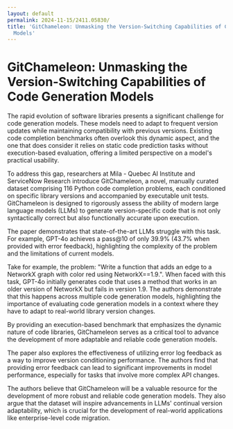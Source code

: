 ```yaml
---
layout: default
permalink: 2024-11-15/2411.05830/
title: 'GitChameleon: Unmasking the Version-Switching Capabilities of Code Generation
  Models'
---
```


# GitChameleon: Unmasking the Version-Switching Capabilities of Code Generation Models

The rapid evolution of software libraries presents a significant challenge for code generation models. These models need to adapt to frequent version updates while maintaining compatibility with previous versions. Existing code completion benchmarks often overlook this dynamic aspect, and the one that does consider it relies on static code prediction tasks without execution-based evaluation, offering a limited perspective on a model's practical usability. 

To address this gap, researchers at Mila - Quebec AI Institute and ServiceNow Research introduce GitChameleon, a novel, manually curated dataset comprising 116 Python code completion problems, each conditioned on specific library versions and accompanied by executable unit tests. GitChameleon is designed to rigorously assess the ability of modern large language models (LLMs) to generate version-specific code that is not only syntactically correct but also functionally accurate upon execution.

The paper demonstrates that state-of-the-art LLMs struggle with this task. For example, GPT-4o achieves a pass@10 of only 39.9% (43.7% when provided with error feedback), highlighting the complexity of the problem and the limitations of current models. 

Take for example, the problem: "Write a function that adds an edge to a NetworkX graph with color red using NetworkX==1.9.".  When faced with this task, GPT-4o initially generates code that uses a method that works in an older version of NetworkX but fails in version 1.9.  The authors demonstrate that this happens across multiple code generation models, highlighting the importance of evaluating code generation models in a context where they have to adapt to real-world library version changes. 

By providing an execution-based benchmark that emphasizes the dynamic nature of code libraries, GitChameleon serves as a critical tool to advance the development of more adaptable and reliable code generation models. 

The paper also explores the effectiveness of utilizing error log feedback as a way to improve version conditioning performance. The authors find that providing error feedback can lead to significant improvements in model performance, especially for tasks that involve more complex API changes. 

The authors believe that GitChameleon will be a valuable resource for the development of more robust and reliable code generation models. They also argue that the dataset will inspire advancements in LLMs' continual version adaptability, which is crucial for the development of real-world applications like enterprise-level code migration.